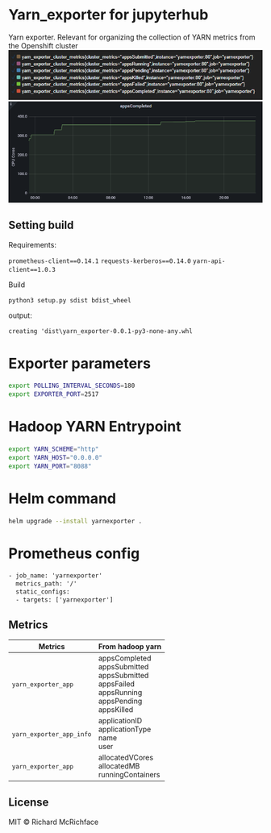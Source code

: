 # Yarn_exporter for jupyterhub

Yarn exporter. Relevant for organizing the collection of YARN metrics from the Openshift cluster
![img_1.png](img_1.png)
![img_2.png](img_2.png)

## Setting build

Requirements:

``prometheus-client==0.14.1``
``requests-kerberos==0.14.0``
``yarn-api-client==1.0.3``

Build

```bash
python3 setup.py sdist bdist_wheel
```
output: 
```
creating 'dist\yarn_exporter-0.0.1-py3-none-any.whl
```
# Exporter parameters
```bash
export POLLING_INTERVAL_SECONDS=180
export EXPORTER_PORT=2517
```

# Hadoop YARN Entrypoint
```bash
export YARN_SCHEME="http"
export YARN_HOST="0.0.0.0"
export YARN_PORT="8088"
```

# Helm command
```bash
helm upgrade --install yarnexporter .
```

# Prometheus config
```config
- job_name: 'yarnexporter'
  metrics_path: '/'
  static_configs:
  - targets: ['yarnexporter']
```

## Metrics

| Metrics             | From hadoop yarn                                                                                               |
|---------------------|----------------------------------------------------------------------------------------------------------------|
| `yarn_exporter_app` | appsCompleted<br/>appsSubmitted<br/>appsSubmitted<br/>appsFailed<br/>appsRunning<br/>appsPending<br/>appsKilled |
| `yarn_exporter_app_info`  | applicationID<br/>applicationType<br/>name<br/>user                                                            |
| `yarn_exporter_app`  | allocatedVCores<br/>allocatedMB<br/>runningContainers                                                                    |



## License

MIT © Richard McRichface